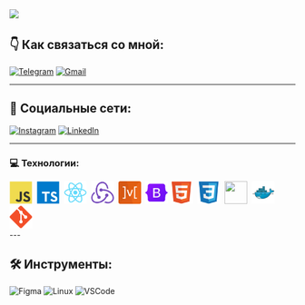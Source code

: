 <img src="https://media.giphy.com/media/WUlplcMpOCEmTGBtBW/giphy.gif" width="30px">


## 👇 Как связаться со мной:

[![Telegram](https://img.shields.io/badge/-Telegram-blue)](https://t.me/vazorian)
[![Gmail](https://img.shields.io/badge/-Gmail-red)](mailto:vazoriandev@gmail.com)

---

## 🤝 Социальные сети:

[![Instagram](https://img.shields.io/badge/-Instagram-blue)](https://www.instagram.com/vazorian)
[![LinkedIn](https://img.shields.io/badge/-LinkedIn-blue)](https://linkedin.com/in/vazorian)

---

### 💻 Технологии:

<div>
  <img src="https://github.com/devicons/devicon/blob/master/icons/javascript/javascript-original.svg" title="javascript" alt="javascript" width="40" height="40"/>&nbsp
  <img src="https://github.com/devicons/devicon/blob/master/icons/typescript/typescript-original.svg" title="typescript" alt="typescript" width="40" height="40"/>&nbsp
  <img src="https://github.com/devicons/devicon/blob/master/icons/react/react-original.svg" title="reactjs" alt="reactjs" width="40" height="40"/>&nbsp
   <img src="https://github.com/devicons/devicon/blob/master/icons/redux/redux-original.svg" title="redux" alt="redux" width="40" height="40"/>&nbsp
   <img src="https://github.com/devicons/devicon/blob/master/icons/mobx/mobx-original.svg" title="mobx" alt="mobx" width="40" height="40"/>&nbsp
   <img src="https://github.com/devicons/devicon/blob/master/icons/bootstrap/bootstrap-original.svg" title="bootstrap" alt="bootstrap" width="40" height="40"/>
    <img src="https://github.com/devicons/devicon/blob/master/icons/html5/html5-original.svg" title="html5" alt="html5" width="40" height="40"/>&nbsp
  <img src="https://github.com/devicons/devicon/blob/master/icons/css3/css3-original.svg" title="css" alt="css" width="40" height="40"/>&nbsp
  <img src="https://cdn.jsdelivr.net/gh/devicons/devicon/icons/postgresql/postgresql-original-wordmark.svg" width="40" height="40"/>&nbsp
  <img src="https://github.com/devicons/devicon/blob/master/icons/docker/docker-original.svg" title="docker" alt="docker" width="40" height="40"/>&nbsp;
  <img src="https://github.com/devicons/devicon/blob/master/icons/git/git-original.svg" title="git" alt="git" width="40" height="40"/>&nbsp
</div>
---

## 🛠 Инструменты:

![Figma](https://img.shields.io/badge/-Figma-red)
![Linux](https://img.shields.io/badge/-Linux-yellow)
![VSCode](https://img.shields.io/badge/-VSCode-blue)
